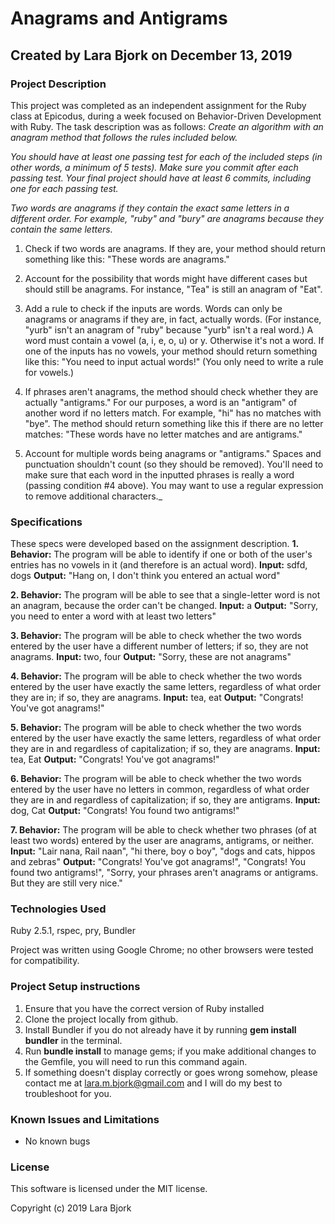 # Anagrams and Antigrams
## Created by Lara Bjork on December 13, 2019
### Project Description

This project was completed as an independent assignment for the Ruby class  at Epicodus, during a week focused on Behavior-Driven Development with Ruby. The task description was as follows:
_Create an algorithm with an anagram method that follows the rules included below._

_You should have at least one passing test for each of the included steps (in other words, a minimum of 5 tests). Make sure you commit after each passing test. Your final project should have at least 6 commits, including one for each passing test._

_Two words are anagrams if they contain the exact same letters in a different order. For example, "ruby" and "bury" are anagrams because they contain the same letters._

  1. Check if two words are anagrams. If they are, your method should return something like this: "These words are anagrams."

  2. Account for the possibility that words might have different cases but should still be anagrams. For instance, "Tea" is still an anagram of "Eat".

  3. Add a rule to check if the inputs are words. Words can only be anagrams or anagrams if they are, in fact, actually words. (For instance, "yurb" isn't an anagram of "ruby" because "yurb" isn't a real word.) A word must contain a vowel (a, i, e, o, u) or y. Otherwise it's not a word. If one of the inputs has no vowels, your method should return something like this: "You need to input actual words!" (You only need to write a rule for vowels.)

  4. If phrases aren't anagrams, the method should check whether they are actually "antigrams." For our purposes, a word is an "antigram" of another word if no letters match. For example, "hi" has no matches with "bye". The method should return something like this if there are no letter matches: "These words have no letter matches and are antigrams."

  5. Account for multiple words being anagrams or "antigrams." Spaces and punctuation shouldn't count (so they should be removed). You'll need to make sure that each word in the inputted phrases is really a word (passing condition #4 above). You may want to use a regular expression to remove additional characters._

### Specifications
These specs were developed based on the assignment description.
**1. Behavior:** The program will be able to identify if one or both of the user's entries has no vowels in it (and therefore is an actual word).
**Input:** sdfd, dogs
**Output:** "Hang on, I don't think you entered an actual word"

**2. Behavior:** The program will be able to see that a single-letter word is not an anagram, because the order can't be changed.
**Input:** a
**Output:** "Sorry, you need to enter a word with at least two letters"

**3. Behavior:** The program will be able to check whether the two words entered by the user have a different number of letters; if so, they are not anagrams.
**Input:** two, four
**Output:** "Sorry, these are not anagrams"

**4. Behavior:** The program will be able to check whether the two words entered by the user have exactly the same letters, regardless of what order they are in; if so, they are anagrams.
**Input:** tea, eat
**Output:** "Congrats! You've got anagrams!"

**5. Behavior:** The program will be able to check whether the two words entered by the user have exactly the same letters, regardless of what order they are in and regardless of capitalization; if so, they are anagrams.
**Input:** tea, Eat
**Output:** "Congrats! You've got anagrams!"

**6. Behavior:** The program will be able to check whether the two words entered by the user have no letters in common, regardless of what order they are in and regardless of capitalization; if so, they are antigrams.
**Input:** dog, Cat
**Output:** "Congrats! You found two antigrams!"

**7. Behavior:** The program will be able to check whether two phrases (of at least two words) entered by the user are anagrams, antigrams, or neither.
**Input:** "Lair nana, Rail naan", "hi there, boy o boy", "dogs and cats, hippos and zebras"
**Output:** "Congrats! You've got anagrams!", "Congrats! You found two antigrams!",
"Sorry, your phrases aren't anagrams or antigrams. But they are still very nice."








### Technologies Used
Ruby 2.5.1, rspec, pry, Bundler


Project was written using Google Chrome; no other browsers were tested for compatibility.

### Project Setup instructions
1. Ensure that you have the correct version of Ruby installed
2. Clone the project locally from github.
3. Install Bundler if you do not already have it by running **gem install bundler** in the terminal.
4. Run **bundle install** to manage gems; if you make additional changes to the Gemfile, you will need to run this command again.
5. If something doesn't display correctly or goes wrong somehow, please contact me at <lara.m.bjork@gmail.com> and I will do my best to troubleshoot for you.



### Known Issues and Limitations
* No known bugs

### License
This software is licensed under the MIT license.

Copyright (c) 2019 Lara Bjork
